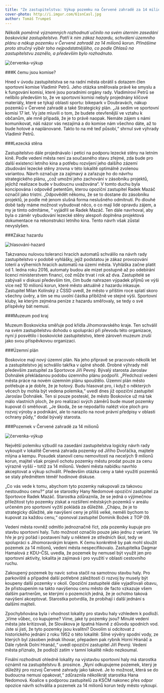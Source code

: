 ```yaml
---
title: "Ze zastupitelstva: Výkup pozemku na Červené zahradě za 14 milionů, nový územní plán a zákaz hazardu"
cover-photo: http://i.imgur.com/61snCasl.jpg
author: Tomáš Trumpeš
---
```


*Několik poměrně významných rozhodnutí učinilo na svém úterním zasedání boskovické zastupitelstvo. Patří k nim zákaz hazardu, schválení územního plánu a nákup pozemku v Červené zahradě za 14 milionů korun. Přinášíme proto stručný výběr toho nejpodstatnějšího, co podle Ohlasů na zastupitelstvu zaznělo, a především bylo rozhodnuto.*

<img src="http://i.imgur.com/61snCas.jpg" alt="červenka-výkup" class="img-responsive">

###K čemu jsou komise?

Hned v úvodu zastupitelstva se na radní města obrátil s dotazem člen sportovní komise Vladimír Petrů. Jeho otázka směřovala právě ke smyslu a k fungování komisí, které jsou poradními orgány rady. Vladimírovi Petrů se nelíbilo především to, že ve sportovní komisi nebyly projednány klíčové materiály, které se týkají oblasti sportu: bikepark v Doubravách, nákup pozemků v Červené zahradě a také Strategický plán. „Já sedím ve sportovní komisi 17 let. Vy jste mluvili o tom, že budete otevřenější ve vztahu k občanům, ale mně připadá, že je to právě naopak. Nemáte zájem s námi komunikovat, náš názor vás nezajímá a do komise nám všechno dáte, až to bude hotové a naplánované. Takto to na mě teď působí,“ shrnul své výhrady Vladimír Petrů.

###Lezecká stěna

Zastupitelstvo dále projednávalo i petici na podporu lezecké stěny na letním kině. Podle vedení města není za současného stavu zřejmé, zda bude pro další existenci letního kina a potřebu rozvíjení jeho dalšího zázemí zbudování lezecké stěny zrovna v této lokalitě optimálně zvolenou variantou. Návrh označuje za zajímavý a zařazuje ho do návrhu strategického plánu, „což umožní jeho zachování v zásobníku projektů, jejichž realizace bude v budoucnu uvažována“. V tomto duchu byla koncipována i odpověď petentům, kterou opoziční zastupitel Radek Mazáč označil jako tristní. „Odpovědět někomu, že se to dostane do zásobníku projektů, je podle mě jenom slušná forma neslušného odmítnutí. Po dlouhé době tady máme možnost vybudovat něco, o co mají lidé opravdu zájem, a my je tímto odmítáme, “ vyjádřil se Radek Mazáč. Ten dále navrhoval, aby byla o záměr vybudování lezecké stěny alespoň doplněna projektová dokumentace na rekonstrukci letního kina. Tento návrh však zůstal nevyslyšen.

###Zákaz hazardu

<img src="http://i.imgur.com/38Mzhl2.jpg.jpg" alt="hlasování-hazard" class="img-responsive">

Takzvanou nulovou toleranci hracích automatů schválilo na návrh rady zastupitelstvo v podobě vyhlášky, jejíž podstatou je zákaz provozování loterií a výherních hracích automatů na území města. Vyhláška začne platit od 1. ledna roku 2016, automaty budou ale mizet postupně až po odebírání licencí ministerstvem financí, což může trvat i rok až dva. Zastupitelé se zabývali v diskusi především tím, čím bude nahrazen výpadek příjmů ve výši více než 10 milionů korun, které město aktuálně z hazardu inkasuje. Zastupitel Milan Kolínský z ČSSD uvedl, že město v příštím roce splatí skoro všechny úvěry, a tím se mu uvolní částka přibližně ve stejné výši. Sportovní kluby, ke kterým zejména peníze z hazardu směřovaly, se tedy o své příspěvky bát nemusí.

###Muzeum pod kraj

Muzeum Boskovicka směřuje pod křídla Jihomoravského kraje. Ten schválil na svém zastupitelstvu dohodu o spolupráci při převodu této organizace, nyní ji posvětilo i boskovické zastupitelstvo, které zároveň muzeum zruší jako svou příspěvkovou organizaci.

###Územní plán

Boskovice mají nový územní plán. Na jeho přípravě se pracovalo několik let a zastupitelstvo jej schválilo takřka v úplné shodě. Drobné výhrady měl především zastupitel za Sportovce Jiří Pevný. Bývalý starosta Jaroslav Dohnálek překládanou podobu územního plánu podpořil. „Předchozí vedení města práce na novém územním plánu spouštělo. Územní plán město potřebuje a je dobře, že je hotový. Budu hlasovat pro, i když o některých věcech by mohla být vedena polemika,“ uvedl dnes již opoziční zastupitel Jaroslav Dohnálek. Ten si pouze posteskl, že město Boskovice už má tak málo vlastních ploch, že pro realizaci svých záměrů bude muset pozemky kupovat či směňovat. „Je škoda, že se nepodařilo nalézt více ploch pro rozvoj výroby a podnikání, ale to narazilo na nové právní předpisy v oblasti ochrany půdy,“ dodal bývalý starosta.

###Pozemek v Červené zahradě za 14 milionů

<img src="http://i.imgur.com/61snCas.jpg" alt="červenka-výkup" class="img-responsive">

Největší polemiku vzbudil na zasedání zastupitelstva logicky návrh rady vykoupit v lokalitě Červená zahrada pozemky od Jiřího Dvořáčka, majitele mlýna a kempu. Posudek stanovil cenu nemovitostí na necelých 9 milionů korun, majitel však projevil ochotu pozemky městu prodat pouze za cenu výrazně vyšší – totiž za 14 milionů. Vedení města nabídku navrhlo akceptovat a výkup schválit. Především otázka ceny a také využití pozemků se staly předmětem téměř hodinové diskuse. 

„Co vás vede k tomu, abychom tyto pozemky nakupovali za takovou nestoudnou cenu?“ ptal se starostky Hany Nedomové opoziční zastupitel za Sportovce Radek Mazáč. Starostka zdůraznila, že se jedná o výjimečnou příležitost tyto pozemky získat a rozšíření městských pozemků v areálu určeném pro sportovní vyžití pokládá za důležité. „Chápu, že je to strategicky důležité, ale navýšení ceny je příliš velké, neměli bychom to kupovat za každou cenu,“ oponoval zastupitel Dominik Božek z TOP 09. 

Vedení města rovněž odmítlo jednoznačně říct, zda pozemky kupuje pro stavbu sportovní haly. Tuto možnost označilo pouze jako jednu z variant. Ve hře je prý pořád i postavení haly u některé ze středních škol, tedy ve spolupráci s Jihomoravským krajem. K čemu konkrétně by pak mohl sloužit pozemek za 14 milionů, vedení města nespecifikovalo. Zastupitelka Dagmar Hamalová z KDU–ČSL uvedla, že pozemek by nemusel být využit jen pro sportovní aktivity, lokalita je zajímavá i pro využití v oblasti cestovního ruchu. 

Zakoupený pozemek by navíc sotva stačil na samotnou stavbu haly. Pro parkoviště a případné další potřebné záležitosti či rozvoj by musely být koupeny další pozemky v okolí. Opoziční zastupitelé dále vyjadřovali obavu, že přistoupením na takto navýšenou cenu město de facto vzkazuje všem dalším partnerům, se kterými o pozemcích jedná, že je ochotno taková navýšení akceptovat. Starostka potvrdila, že probíhají i další jednání s dalšími majiteli. 

Zpochybňována byla i vhodnost lokality pro stavbu haly vzhledem k podloží. „Víme vůbec, co kupujeme? Víme, jaké ty pozemky jsou? Minulé vedení města jste kritizovali, že Slovákova je špatná hlavně z důvodu spodních vod. Jste si jisti, že tyto pozemky jsou kvalitní? Dovolím si odcitovat z historického jednání z roku 1952 o této lokalitě: Silné vývěry spodní vody, ze kterých byl zásoben jednak lihovar, přepadem pak rybník Horní Hranáč a Dále rybník Dolní Hranáč,“ uvedl opoziční zastupitel Jiří Pevný. Vedení města přiznalo, že podloží zatím v tamní lokalitě nikdo nezkoumal.

Finální rozhodnutí ohledně lokality na výstavbu sportovní haly má starostka oznámit na zastupitelstvu 8. prosince. „Nyní odkupujeme pozemek, který je důležitý pro rozvoj Červené zahrady jako takové. Je to možnost, která se do budoucna nemusí opakovat,“ zdůraznila několikrát starostka Hana Nedomová. Koalice s podporou zastupitelů za KSČM nakonec přes odpor opozice návrh schválila a pozemek za 14 milionů korun tedy město vykoupí.


